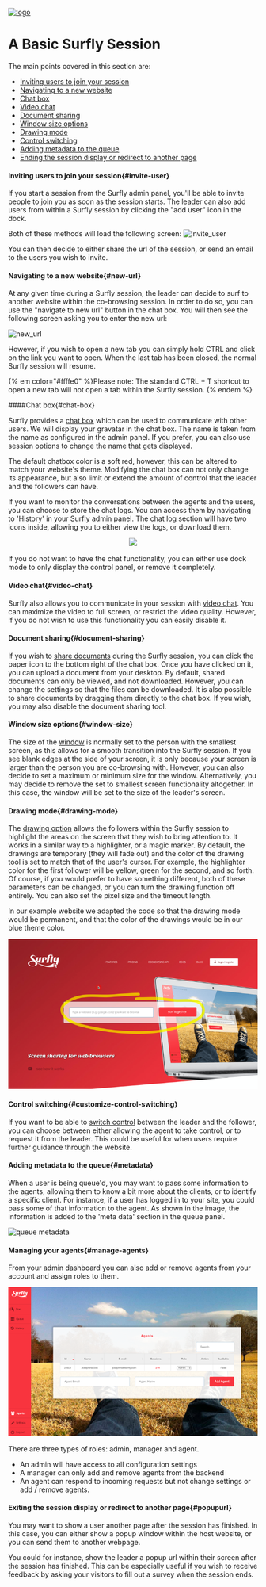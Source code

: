 <a href="https://www.surfly.com/">![logo](../images/logosmall.png)</a>
# A Basic Surfly Session


The main points covered in this section are:

 - [Inviting users to join your session](<#invite-user>)
 - [Navigating to a new website](<#new-url>)
 - [Chat box](<#chat-box>)
 - [Video chat](<#video-chat>)
 - [Document sharing](<#document-sharing>)
 - [Window size options](<#window-size>)
 - [Drawing mode](<#drawing-mode>)
 - [Control switching](<#customize-control-switching>)
 - [Adding metadata to the queue](<#metadata>)
 - [Ending the session display or redirect to another page](<#popupurl>)

<a name="invite-user"></a>
#### Inviting users to join your session{#invite-user}

If you start a session from the Surfly admin panel, you'll be able to invite people to join you as soon as the session starts.
The leader can also add users from within a Surfly session by clicking the "add user" icon in the dock.

Both of these methods will load the following screen:
![invite_user](https://raw.github.com/surfly/tutorial/master/screens/invite_user.png)

You can then decide to either share the url of the session, or send an email to the users you wish to invite.

<a name="new-url"></a>
#### Navigating to a new website{#new-url}

At any given time during a Surfly session, the leader can decide to surf to another website within the co-browsing session. In order to do so, you can use the "navigate to new url" button in the chat box. You will then see the following screen asking you to enter the new url:

![new_url](https://raw.github.com/surfly/tutorial/master/screens/new_url.png)

However, if you wish to open a new tab you can simply hold CTRL and click on the link you want to open. When the last tab has been closed, the normal Surfly session will resume.

{% em color="#ffffe0" %}Please note:
The standard CTRL + T shortcut to open a new tab will not open a tab within the Surfly session. {% endem %}


<a name="chat-box"></a>
####Chat box{#chat-box}

Surfly provides a [chat box](../widget-options.md/#chatbox-options) which can be used to communicate with other users. We will display your gravatar in the chat box. The name is taken from the name as configured in the admin panel. If you prefer, you can also use session options to change the name that gets displayed.

The default chatbox color is a soft red, however, this can be altered to match your website's theme. Modifying the chat box can not only change its appearance, but also limit or extend the amount of control that the leader and the followers can have.

If you want to monitor the conversations between the agents and the users, you can choose to store the chat logs. You can access them by navigating to 'History' in your Surfly admin panel. The chat log section will have two icons inside, allowing you to either view the logs, or download them.

<div align="center">
  <img src="https://raw.github.com/surfly/tutorial/master/screens/logged_icon.png">
</div>

If you do not want to have the chat functionality, you can either use dock mode to only display the control panel, or remove it completely.

<a name="video-chat"></a>
#### Video chat{#video-chat}

Surfly also allows you to communicate in your session with [video chat](../widget-options.md/#video-options). You can maximize the video to full screen, or restrict the video quality. However, if you do not wish to use this functionality you can easily disable it.

<a name="document-sharing"></a>
#### Document sharing{#document-sharing}

If you wish to [share documents](../widget-options.md/#filesharing-options) during the Surfly session, you can click the paper icon to the bottom right of the chat box. Once you have clicked on it, you can upload a document from your desktop. By default, shared documents can only be viewed, and not downloaded. However, you can change the settings so that the files can be downloaded. It is also possible to share documents by dragging them directly to the chat box.
If you wish, you may also disable the document sharing tool.

<a name="window-size"></a>
#### Window size options{#window-size}

The size of the [window](../widget-options.md/#screen-options) is normally set to the person with the smallest screen, as this allows for a smooth transition into the Surfly session. If you see blank edges at the side of your screen, it is only because your screen is larger than the person you are co-browsing with. However, you can also decide to set a maximum or minimum size for the window.
Alternatively, you may decide to remove the set to smallest screen functionality altogether. In this case, the window will be set to the size of the leader's screen.

<a name="drawing-mode"></a>
#### Drawing mode{#drawing-mode}

The [drawing option](../widget-options.md/#drawing-options) allows the followers within the Surfly session to highlight the areas on the screen that they wish to bring attention to. It works in a similar way to a highlighter, or a magic marker. By default, the drawings are temporary (they will fade out) and the color of the drawing tool is set to match that of the user's cursor. For example, the highlighter color for the first follower will be yellow, green for the second, and so forth. Of course, if you would prefer to have something different, both of these parameters can be changed, or you can turn the drawing function off entirely. You can also set the pixel size and the timeout length.

In our example website we adapted the code so that the drawing mode would be permanent, and that the color of the drawings would be in our blue theme color.

![drawing mode](../images/surfly-drawing-mode.png)

<a name="customize-control-switching"></a>
#### Control switching{#customize-control-switching}

If you want to be able to [switch control](../widget-options.md/#video-options) between the leader and the follower, you can choose between either allowing the agent to take control, or to request it from the leader. This could be useful for when users require further guidance through the website.


<a name="metadata"></a>
#### Adding metadata to the queue{#metadata}

When a user is being queue'd, you may want to pass some information to the agents, allowing them to know a bit more about the clients, or to identify a specific client. For instance, if a user has logged in to your site, you could pass some of that information to the agent. As shown in the image, the information is added to the 'meta data' section in the queue panel.


![queue metadata](https://raw.github.com/surfly/tutorial/master/screens/queue_metadata.png)

<a name="manage-agents"></a>
#### Managing your agents{#manage-agents}

From your admin dashboard you can also add or remove agents from your account and assign roles to them. 

![](/assets/agents-panel2.png)

There are three types of roles: admin, manager and agent. 
- An admin will have access to all configuration settings
- A manager can only add and remove agents from the backend
- An agent can respond to incoming requests but not change settings or add / remove agents.

<a name="popupurl"></a>
#### Exiting the session display or redirect to another page{#popupurl}

You may want to show a user another page after the session has finished. In this case, you can either show a popup window within the host website, or you can send them to another webpage.

You could for instance, show the leader a popup url within their screen after the session has finished. This can be especially useful if you wish to receive feedback by asking your visitors to fill out a survey when the session ends.
